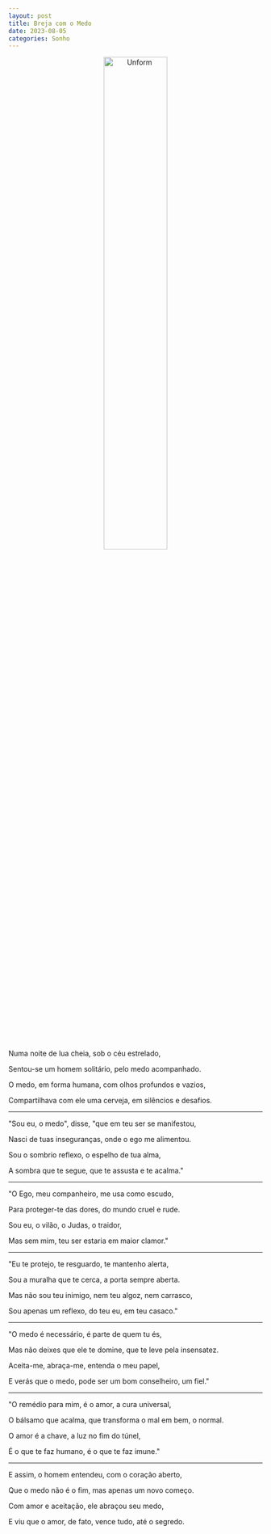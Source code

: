 ```yaml
---
layout: post
title: Breja com o Medo
date: 2023-08-05
categories: Sonho
---
```


<p align="center">
<img src="{{ site.baseurl }}/images/2023-08-05-Breja-com-o-Medo.png" height="50%" width="50%" alt="Unform" />
 </p>

Numa noite de lua cheia, sob o céu estrelado,

Sentou-se um homem solitário, pelo medo acompanhado.

O medo, em forma humana, com olhos profundos e vazios,

Compartilhava com ele uma cerveja, em silêncios e desafios.

---

"Sou eu, o medo", disse, "que em teu ser se manifestou,

Nasci de tuas inseguranças, onde o ego me alimentou.

Sou o sombrio reflexo, o espelho de tua alma,

A sombra que te segue, que te assusta e te acalma."

---

"O Ego, meu companheiro, me usa como escudo,

Para proteger-te das dores, do mundo cruel e rude.

Sou eu, o vilão, o Judas, o traidor,

Mas sem mim, teu ser estaria em maior clamor."

---

"Eu te protejo, te resguardo, te mantenho alerta,

Sou a muralha que te cerca, a porta sempre aberta.

Mas não sou teu inimigo, nem teu algoz, nem carrasco,

Sou apenas um reflexo, do teu eu, em teu casaco."

---

"O medo é necessário, é parte de quem tu és,

Mas não deixes que ele te domine, que te leve pela insensatez.

Aceita-me, abraça-me, entenda o meu papel,

E verás que o medo, pode ser um bom conselheiro, um fiel."

---

"O remédio para mim, é o amor, a cura universal,

O bálsamo que acalma, que transforma o mal em bem, o normal.

O amor é a chave, a luz no fim do túnel,

É o que te faz humano, é o que te faz imune."

---

E assim, o homem entendeu, com o coração aberto,

Que o medo não é o fim, mas apenas um novo começo.

Com amor e aceitação, ele abraçou seu medo,

E viu que o amor, de fato, vence tudo, até o segredo.